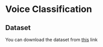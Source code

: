 # Voice Classification  
  


## Dataset  
You can download the dataset from [this](https://drive.google.com/drive/folders/10sKlZjUXfG6iNCwtZBHToOWiQyKJed42?usp=sharing) link
